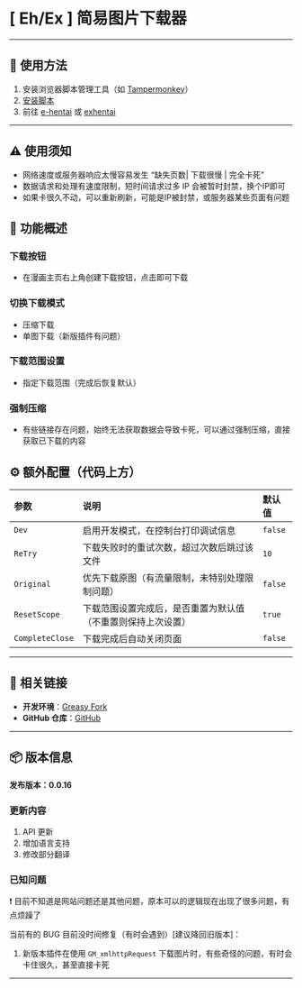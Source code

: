 # **[ Eh/Ex ] 简易图片下载器**

---

## **👻 使用方法**

1. 安装浏览器脚本管理工具（如 [Tampermonkey](https://chrome.google.com/webstore/detail/tampermonkey/dhdgffkkebhmkfjojejmpbldmpobfkfo)）
2. [安装脚本](https://update.greasyfork.org/scripts/472882/%5BEEx-Hentai%5D%20Downloader.user.js)
3. 前往 [e-hentai](https://e-hentai.org/) 或 [exhentai](https://exhentai.org/)

---

## **⚠️ 使用须知**
- 网络速度或服务器响应太慢容易发生 “缺失页数| 下载很慢 | 完全卡死”
- 数据请求和处理有速度限制，短时间请求过多 IP 会被暂时封禁，换个IP即可
- 如果卡很久不动，可以重新刷新，可能是IP被封禁，或服务器某些页面有问题

## **📜 功能概述**

### **下载按钮**
- 在漫画主页右上角创建下载按钮，点击即可下载

### **切换下载模式**
- 压缩下载
- 单图下载（新版插件有问题）

### **下载范围设置**
- 指定下载范围（完成后恢复默认）

### **强制压缩**
- 有些链接存在问题，始终无法获取数据会导致卡死，可以通过强制压缩，直接获取已下载的内容

## **⚙️ 额外配置（代码上方）**

| **参数**        | **说明**                                                     | **默认值** |
| :-------------- | :----------------------------------------------------------- | :--------- |
| `Dev`           | 启用开发模式，在控制台打印调试信息                           | `false`    |
| `ReTry`         | 下载失败时的重试次数，超过次数后跳过该文件                   | `10`       |
| `Original`      | 优先下载原图（有流量限制，未特别处理限制问题）               | `false`    |
| `ResetScope`    | 下载范围设置完成后，是否重置为默认值（不重置则保持上次设置） | `true`     |
| `CompleteClose` | 下载完成后自动关闭页面                                       | `false`    |

---

## **🔗 相关链接**

- **开发环境**：[Greasy Fork](https://greasyfork.org/zh-TW/users/989635-canaan-hs)  
- **GitHub 仓库**：[GitHub](https://github.com/Canaan-HS/MonkeyScript/tree/main/ExDownloader)

---

## **📦 版本信息**

**发布版本：0.0.16** 

### **更新内容**
1. API 更新
2. 增加语言支持
3. 修改部分翻译

### **已知问题**
❗️ 目前不知道是网站问题还是其他问题，原本可以的逻辑现在出现了很多问题，有点烦躁了

当前有的 BUG 目前没时间修复（有时会遇到）[建议降回旧版本]：
1. 新版本插件在使用 `GM_xmlhttpRequest` 下载图片时，有些奇怪的问题，有时会卡住很久，甚至直接卡死

---